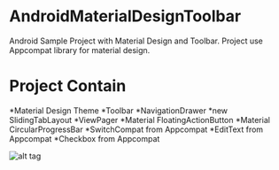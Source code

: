 AndroidMaterialDesignToolbar
============================

Android Sample Project with Material Design and Toolbar.
Project use Appcompat library for material design.

Project Contain
============================
*Material Design Theme
*Toolbar
*NavigationDrawer
*new SlidingTabLayout
*ViewPager
*Material FloatingActionButton
*Material CircularProgressBar
*SwitchCompat from Appcompat
*EditText from Appcompat
*Checkbox from Appcompat


![alt tag](http://www.stdroid.com/img/output_5UTjCv.gif)
